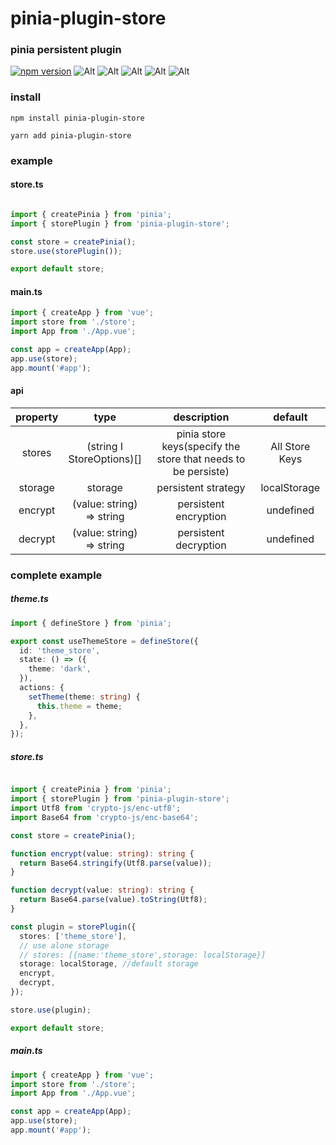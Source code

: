# pinia-plugin-store

### pinia persistent plugin

[![npm version](https://badge.fury.io/js/pinia-plugin-store.svg)](https://badge.fury.io/js/pinia-plugin-store)
![Alt](https://img.shields.io/npm/dm/pinia-plugin-store)
![Alt](https://img.shields.io/github/issues/uinio/pinia-plugin-store)
![Alt](https://img.shields.io/github/forks/uinio/pinia-plugin-store)
![Alt](https://img.shields.io/github/stars/uinio/pinia-plugin-store)
![Alt](https://img.shields.io/github/license/uinio/pinia-plugin-store)

### install

```shell
npm install pinia-plugin-store

yarn add pinia-plugin-store
```

### example

#### store.ts

```ts

import { createPinia } from 'pinia';
import { storePlugin } from 'pinia-plugin-store';

const store = createPinia();
store.use(storePlugin());

export default store;
```

#### main.ts

```ts
import { createApp } from 'vue';
import store from './store';
import App from './App.vue';

const app = createApp(App);
app.use(store);
app.mount('#app');

```

#### api

| property |              type              |      description      |    default     |                                                       
|:--------:|:------------------------------:|:---------------------:|:--------------:|
|  stores  | (string &Iota; StoreOptions)[] |  pinia store keys(specify the store that needs to be persiste)   | All Store Keys |
| storage  |            storage             |  persistent strategy  |  localStorage  |
| encrypt  |   (value: string) => string    | persistent encryption |   undefined    |
| decrypt  |   (value: string) => string    | persistent decryption |   undefined    |

### complete example

##### theme.ts

```ts
import { defineStore } from 'pinia';

export const useThemeStore = defineStore({
  id: 'theme_store',
  state: () => ({
    theme: 'dark',
  }),
  actions: {
    setTheme(theme: string) {
      this.theme = theme;
    },
  },
});

```

##### store.ts

```ts

import { createPinia } from 'pinia';
import { storePlugin } from 'pinia-plugin-store';
import Utf8 from 'crypto-js/enc-utf8';
import Base64 from 'crypto-js/enc-base64';

const store = createPinia();

function encrypt(value: string): string {
  return Base64.stringify(Utf8.parse(value));
}

function decrypt(value: string): string {
  return Base64.parse(value).toString(Utf8);
}

const plugin = storePlugin({
  stores: ['theme_store'],
  // use alone storage
  // stores: [{name:'theme_store',storage: localStorage}]
  storage: localStorage, //default storage
  encrypt,
  decrypt,
});

store.use(plugin);

export default store;

```

##### main.ts

```ts
import { createApp } from 'vue';
import store from './store';
import App from './App.vue';

const app = createApp(App);
app.use(store);
app.mount('#app');

```